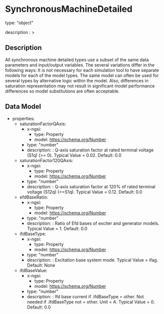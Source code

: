 # SynchronousMachineDetailed
type: "object"
description : >
## Description
All synchronous machine detailed types use a subset of the same data parameters and input/output variables.   The several variations differ in the following ways:   It is not necessary for each simulation tool to have separate models for each of the model types.  The same model can often be used for several types by alternative logic within the model.  Also, differences in saturation representation may not result in significant model performance differences so model substitutions are often acceptable.

## Data Model
  - properties:
    - saturationFactorQAxis:
      - x-ngsi:
        - type: Property
        - model: https://schema.org/Number
      - type: "number"
      - description: : Q-axis saturation factor at rated terminal voltage (S1q) (>= 0). Typical Value = 0.02. Default: 0.0
    - saturationFactor120QAxis:
      - x-ngsi:
        - type: Property
        - model: https://schema.org/Number
      - type: "number"
      - description: : Q-axis saturation factor at 120% of rated terminal voltage (S12q) (>=S1q).  Typical Value = 0.12. Default: 0.0
    - efdBaseRatio:
      - x-ngsi:
        - type: Property
        - model: https://schema.org/Number
      - type: "number"
      - description: : Ratio of Efd bases of exciter and generator models.  Typical Value = 1. Default: 0.0
    - ifdBaseType:
      - x-ngsi:
        - type: Property
        - model: https://schema.org/Number
      - type: "number"
      - description: : Excitation base system mode.  Typical Value = ifag. Default: None
    - ifdBaseValue:
      - x-ngsi:
        - type: Property
        - model: https://schema.org/Number
      - type: "number"
      - description: : Ifd base current if .ifdBaseType = other. Not needed if .ifdBaseType not = other.   Unit = A.  Typical Value = 0. Default: 0.0
